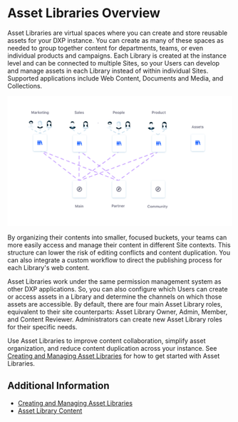 # Asset Libraries Overview

Asset Libraries are virtual spaces where you can create and store reusable assets for your DXP instance. You can create as many of these spaces as needed to group together content for departments, teams, or even individual products and campaigns. Each Library is created at the instance level and can be connected to multiple Sites, so your Users can develop and manage assets in each Library instead of within individual Sites. Supported applications include Web Content, Documents and Media, and Collections.

![Asset Libraries are virtual spaces where you can create and store reusable assets for your DXP instance.](./asset-libraries-overview/images/01.png)

By organizing their contents into smaller, focused buckets, your teams can more easily access and manage their content in different Site contexts. This structure can lower the risk of editing conflicts and content duplication. You can also integrate a custom workflow to direct the publishing process for each Library's web content.

Asset Libraries work under the same permission management system as other DXP applications. So, you can also configure which Users can create or access assets in a Library and determine the channels on which those assets are accessible. By default, there are four main Asset Library roles, equivalent to their site counterparts: Asset Library Owner, Admin, Member, and Content Reviewer. Administrators can create new Asset Library roles for their specific needs.

Use Asset Libraries to improve content collaboration, simplify asset organization, and reduce content duplication across your instance. See [Creating and Managing Asset Libraries](./creating-and-managing-asset-libraries.md) for how to get started with Asset Libraries.

## Additional Information

* [Creating and Managing Asset Libraries](./creating-and-managing-asset-libraries.md)
* [Asset Library Content](./asset-library-content.md)
